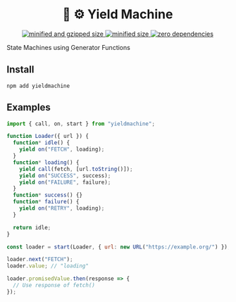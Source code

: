 <div align="center">
  <h1>👑 ⚙️ Yield Machine</h1>
  <a href="https://bundlephobia.com/result?p=yieldmachine">
    <img src="https://badgen.net/bundlephobia/minzip/yieldmachine@0.1.0" alt="minified and gzipped size">
    <img src="https://badgen.net/bundlephobia/min/yieldmachine@0.1.0" alt="minified size">
    <img src="https://badgen.net/bundlephobia/dependency-count/yieldmachine@0.1.0" alt="zero dependencies">
  </a>
</div>

State Machines using Generator Functions

## Install

```console
npm add yieldmachine
```

## Examples

```javascript
import { call, on, start } from "yieldmachine";

function Loader({ url }) {
  function* idle() {
    yield on("FETCH", loading);
  }
  function* loading() {
    yield call(fetch, [url.toString()]);
    yield on("SUCCESS", success);
    yield on("FAILURE", failure);
  }
  function* success() {}
  function* failure() {
    yield on("RETRY", loading);
  }

  return idle;
}

const loader = start(Loader, { url: new URL("https://example.org/") });

loader.next("FETCH");
loader.value; // "loading"

loader.promisedValue.then(response => {
  // Use response of fetch()
});
```
